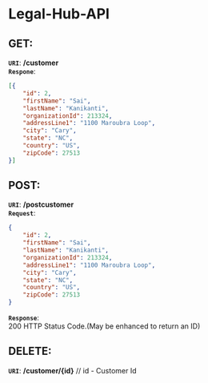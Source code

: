 # Legal-Hub-API

## GET:<br />
**`URI`**: **/customer** <br />
**`Respone`**:
```json
[{
	"id": 2,
	"firstName": "Sai",
	"lastName": "Kanikanti",
	"organizationId": 213324,
	"addressLine1": "1100 Maroubra Loop",
	"city": "Cary",
	"state": "NC",
	"country": "US",
	"zipCode": 27513
}]
```
## POST:<br />
**`URI`**: **/postcustomer**<br />
**`Request`**:
```json
{
	"id": 2,
	"firstName": "Sai",
	"lastName": "Kanikanti",
	"organizationId": 213324,
	"addressLine1": "1100 Maroubra Loop",
	"city": "Cary",
	"state": "NC",
	"country": "US",
	"zipCode": 27513
}
```
**`Response`**:<br />
200 HTTP Status Code.(May be enhanced to return an ID)<br />

## DELETE:<br />
**`URI`**: **/customer/{id}** // id - Customer Id 

